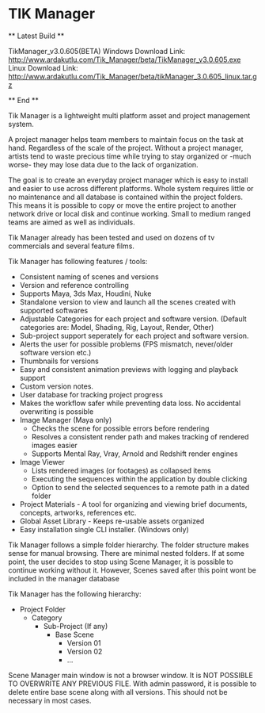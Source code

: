 # TIK Manager

** Latest Build **

TikManager_v3.0.605(BETA)
Windows Download Link:
http://www.ardakutlu.com/Tik_Manager/beta/TikManager_v3.0.605.exe
Linux Download Link:
http://www.ardakutlu.com/Tik_Manager/beta/tikManager_3.0.605_linux.tar.gz

** End **

Tik Manager is a lightweight multi platform asset and project management system.

A project manager helps team members to maintain focus on the task at hand.
Regardless of the scale of the project. Without a project manager, artists tend to waste 
precious time while trying to stay organized or -much worse- they may lose data due to the lack of organization.

The goal is to create an everyday project manager which is easy to install and easier to use across different platforms.
Whole system requires little or no maintenance and all database is contained within the project folders. This means it is possible to copy or move the entire project
to another network drive or local disk and continue working.
Small to medium ranged teams are aimed as well as individuals.

Tik Manager already has been tested and used on dozens of tv commercials and several feature films.

Tik Manager has following features / tools:
* Consistent naming of scenes and versions
* Version and reference controlling
* Supports Maya, 3ds Max, Houdini, Nuke
* Standalone version to view and launch all the scenes created with supported softwares
* Adjustable Categories for each project and software version. (Default categories are: Model, Shading, Rig, Layout, Render, Other)
* Sub-project support seperately for each project and software version. 
* Alerts the user for possible problems (FPS mismatch, never/older software version etc.)
* Thumbnails for versions
* Easy and consistent animation previews with logging and playback support
* Custom version notes.
* User database for tracking project progress
* Makes the workflow safer while preventing data loss. No accidental overwriting is possible
* Image Manager (Maya only)
    * Checks the scene for possible errors before rendering
    * Resolves a consistent render path and makes tracking of rendered images easier
    * Supports Mental Ray, Vray, Arnold and Redshift render engines
* Image Viewer
    * Lists rendered images (or footages) as collapsed items
    * Executing the sequences within the application by double clicking
    * Option to send the selected sequences to a remote path in a dated folder
* Project Materials - A tool for organizing and viewing brief documents, concepts, artworks, references etc.
* Global Asset Library - Keeps re-usable assets organized
* Easy installation single CLI installer. (Windows only)

Tik Manager follows a simple folder hierarchy. 
The folder structure makes sense for manual browsing. There are minimal nested folders. If at some
point, the user decides to stop using Scene Manager, it is possible to continue working without it.
However, Scenes saved after this point wont be included in the manager database

Tik Manager has the following hierarchy:
* Project Folder
    * Category
        * Sub-Project (If any)
            * Base Scene
                * Version 01
                * Version 02
                * ...
                
Scene Manager main window is not a browser window. It is NOT POSSIBLE TO OVERWRITE ANY PREVIOUS FILE.
With admin password, it is possible to delete entire base scene along with all versions. This should not be necessary in most cases.


